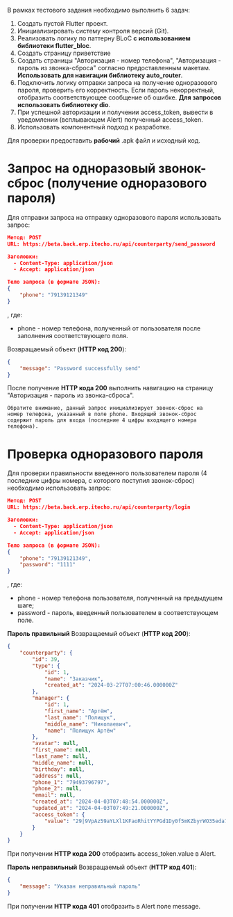 В рамках тестового задания необходимо выполнить 6 задач:
1) Создать пустой Flutter проект.
2) Инициализировать систему контроля версий (Git).
3) Реализовать логику по паттерну BLoC **с использованием библиотеки flutter_bloc**.
4) Создать страницу приветствие
5) Создать страницы "Авторизация - номер телефона", "Авторизация - пароль из звонка-сброса" согласно предоставленным макетам. **Использовать для навигации библиотеку auto_router**.
6) Подключить логику отправки запроса на получение одноразового пароля, проверить его корректность. Если пароль некорректный, отобразить соответствующее сообщение об ошибке. **Для запросов использовать библиотеку dio**.
7) При успешной авторизации и получении access_token, вывести в уведомлении (всплывающем Alert) полученный access_token.
8) Использовать компонентный подход к разработке.

Для проверки предоставить **рабочий** .apk файл и исходный код.
# Запрос на одноразовый звонок-сброс (получение одноразового пароля)

Для отправки запроса на отправку одноразового пароля использовать запрос:

```JSON
Метод: POST
URL: https://beta.back.erp.itecho.ru/api/counterparty/send_password

Заголовки:
  - Content-Type: application/json
  - Accept: application/json

Тело запроса (в формате JSON):
{
	"phone": "79139121349"
}
```
, где:
- phone - номер телефона, полученный от пользователя после заполнения соответствующего поля.

Возвращаемый объект (**HTTP код 200**):
```json
{
	"message": "Password successfully send"
}
```

После получение **HTTP кода 200** выполнить навигацию на страницу "Авторизация - пароль из звонка-сброса".

	Обратите внимание, данный запрос инициализирует звонок-сброс на
	номер телефона, указанный в поле phone. Входящий звонок-сброс
	содержит пароль для входа (последние 4 цифры входящего номера
	телефона).

# Проверка одноразового пароля

Для проверки правильности введенного пользователем пароля (4 последние цифры номера, с которого поступил звонок-сброс) необходимо использовать запрос:

```JSON
Метод: POST
URL: https://beta.back.erp.itecho.ru/api/counterparty/login

Заголовки:
  - Content-Type: application/json
  - Accept: application/json

Тело запроса (в формате JSON):
{
	"phone": "79139121349",
	"password": "1111"
}
```

, где:
- phone - номер телефона пользователя, полученный на предыдущем шаге;
- password - пароль, введенный пользователем в соответствующем поле.

**Пароль правильный**
Возвращаемый объект (**HTTP код 200**):
```json
{
	"counterparty": {
		"id": 39,
		"type": {
			"id": 1,
			"name": "Заказчик",
			"created_at": "2024-03-27T07:00:46.000000Z"
		},
		"manager": {
			"id": 1,
			"first_name": "Артём",
			"last_name": "Полищук",
			"middle_name": "Николаевич",
			"name": "Полищук Артём"
		},
		"avatar": null,
		"first_name": null,
		"last_name": null,
		"middle_name": null,
		"birthday": null,
		"address": null,
		"phone_1": "79493796797",
		"phone_2": null,
		"email": null,
		"created_at": "2024-04-03T07:48:54.000000Z",
		"updated_at": "2024-04-03T07:49:21.000000Z",
		"access_token": {
			"value": "29|9VpAz59aYLXl1KFaoRhitYYPGd1Dy0f5mKZbyrWO35eda791"
		}
	}
}
```

При получении **HTTP кода 200** отобразить access_token.value в Alert.

**Пароль неправильный**
Возвращаемый объект (**HTTP код 401**):
```JSON
{
	"message": "Указан неправильный пароль"
}
```

При получении **HTTP кода 401** отобразить в Alert поле message.